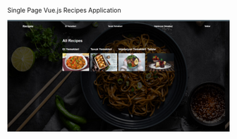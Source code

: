 Single Page Vue.js Recipes Application

![Giriş Ekranı](https://github.com/omersenpai/vuejs-Recipes-Project/raw/main/giri%C5%9F.png)
